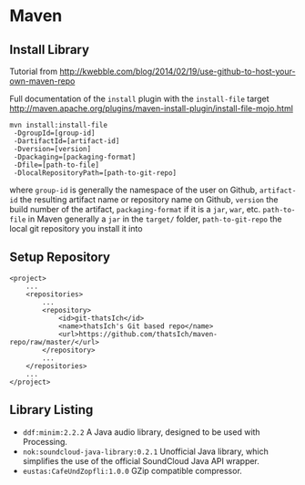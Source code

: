 # Maven

## Install Library

Tutorial from http://kwebble.com/blog/2014/02/19/use-github-to-host-your-own-maven-repo

Full documentation of the `install` plugin with the `install-file` target http://maven.apache.org/plugins/maven-install-plugin/install-file-mojo.html

```
mvn install:install-file
 -DgroupId=[group-id]
 -DartifactId=[artifact-id]
 -Dversion=[version]
 -Dpackaging=[packaging-format]
 -Dfile=[path-to-file]
 -DlocalRepositoryPath=[path-to-git-repo]
```

where `group-id` is generally the namespace of the user on Github,
`artifact-id` the resulting artifact name or repository name on Github,
`version` the build number of the artifact,
`packaging-format` if it is a `jar`, `war`, etc.
`path-to-file` in Maven generally a `jar` in the `target/` folder,
`path-to-git-repo` the local git repository you install it into

## Setup Repository
```maven
<project>
    ...
    <repositories>
        ...
        <repository>
            <id>git-thatsIch</id>
            <name>thatsIch's Git based repo</name>
            <url>https://github.com/thatsIch/maven-repo/raw/master/</url>
        </repository>
        ...
    </repositories>
    ...
</project>
```

## Library Listing

* `ddf:minim:2.2.2` A Java audio library, designed to be used with Processing.
* `nok:soundcloud-java-library:0.2.1` Unofficial Java library, which simplifies the use of the official SoundCloud Java API wrapper.
* `eustas:CafeUndZopfli:1.0.0` GZip compatible compressor.
